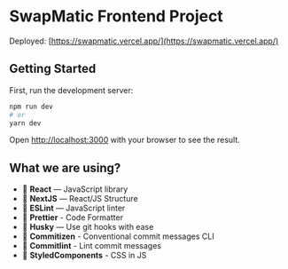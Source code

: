 # SwapMatic Frontend Project

Deployed: [https://swapmatic.vercel.app/](https://swapmatic.vercel.app/)


## Getting Started

First, run the development server:

```bash
npm run dev
# or
yarn dev
```

Open [http://localhost:3000](http://localhost:3000) with your browser to see the result.


## What we are using?

- 💫 **React** — JavaScript library
- 🧬 **NextJS** — React/JS Structure
- 📏 **ESLint** — JavaScript linter
- 💖 **Prettier** - Code Formatter
- 🐶 **Husky** — Use git hooks with ease
- 📄 **Commitizen** - Conventional commit messages CLI
- 🚓 **Commitlint** - Lint commit messages
- 💅 **StyledComponents** - CSS in JS
